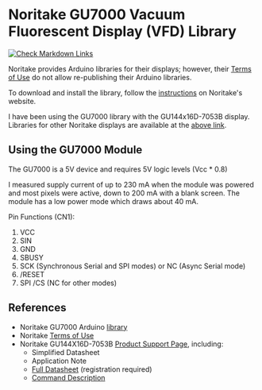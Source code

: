 # Noritake GU7000 Vacuum Fluorescent Display (VFD) Library

[![Check Markdown Links](https://github.com/Andy4495/Noritake-GU7000/actions/workflows/CheckMarkdownLinks.yml/badge.svg)](https://github.com/Andy4495/Noritake-GU7000/actions/workflows/CheckMarkdownLinks.yml)

Noritake provides Arduino libraries for their displays; however, their [Terms of Use][3] do not allow re-publishing their Arduino libraries.

To download and install the library, follow the [instructions][1] on Noritake's website.

I have been using the GU7000 library with the GU144x16D-7053B display. Libraries for other Noritake displays are available at the [above link][1].

## Using the GU7000 Module

The GU7000 is a 5V device and requires 5V logic levels (Vcc * 0.8)

I measured supply current of up to 230 mA when the module was powered and most pixels were active, down to 200 mA with a blank screen. The module has a low power mode which draws about 40 mA.

Pin Functions (CN1):

1. VCC
2. SIN
3. GND
4. SBUSY
5. SCK (Synchronous Serial and SPI modes) or NC (Async Serial mode)
6. /RESET
7. SPI /CS (NC for other modes)

## References

- Noritake GU7000 Arduino [library][1]
- Noritake [Terms of Use][3]
- Noritake GU144X16D-7053B [Product Support Page][7], including:
  - Simplified Datasheet
  - Application Note
  - [Full Datasheet][2] (registration required)
  - [Command Description][6]

[1]: https://www.noritake-elec.com/support/design-resources/support-guide/arduino-code-library-quick-start-guide
[2]: https://www.noritake-elec.com/user/datasheet?FMTP=2&PSID=5908e690167775b2f6241569268c741e&VFDID=152&SCID=185
[3]: https://www.noritake-elec.com/about/terms-of-use
[4]: https://www.noritake-elec.com/user/download?id=gu144x16d-7053b&category=21
[5]: https://www.noritake-elec.com/products/user/download?category=2&id=a-apn200_e21
[6]: https://www.noritake-elec.com/support/design-resources/support-guide/gu-7000-command-description
[7]: https://www.noritake-elec.com/products/model?part=GU144X16D-7053B
[200]: https://github.com/Andy4495/Noritake-GU7000
